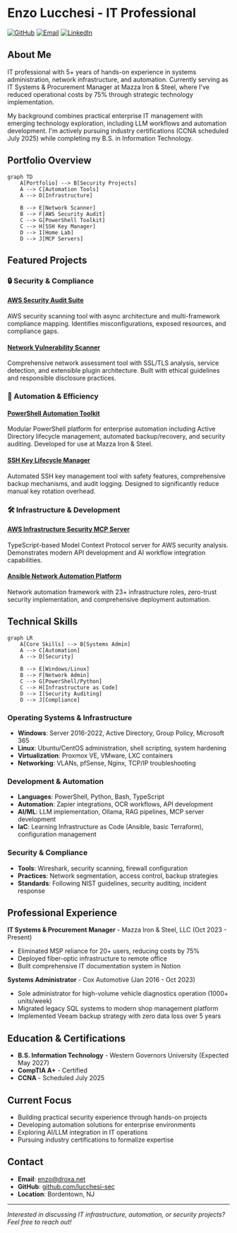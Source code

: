 # Enzo Lucchesi - IT Professional

[![GitHub](https://img.shields.io/badge/GitHub-lucchesi--sec-181717?style=flat&logo=github)](https://github.com/lucchesi-sec)
[![Email](https://img.shields.io/badge/Email-enzo%40droxa.net-0078D4?style=flat&logo=microsoft-outlook)](mailto:enzo@droxa.net)
[![LinkedIn](https://img.shields.io/badge/LinkedIn-Connect-0A66C2?style=flat&logo=linkedin)](https://linkedin.com/in/enzolucchesi)

## About Me

IT professional with 5+ years of hands-on experience in systems administration, network infrastructure, and automation. Currently serving as IT Systems & Procurement Manager at Mazza Iron & Steel, where I've reduced operational costs by 75% through strategic technology implementation.

My background combines practical enterprise IT management with emerging technology exploration, including LLM workflows and automation development. I'm actively pursuing industry certifications (CCNA scheduled July 2025) while completing my B.S. in Information Technology.

## Portfolio Overview

```mermaid
graph TD
    A[Portfolio] --> B[Security Projects]
    A --> C[Automation Tools]
    A --> D[Infrastructure]
    
    B --> E[Network Scanner]
    B --> F[AWS Security Audit]
    C --> G[PowerShell Toolkit]
    C --> H[SSH Key Manager]
    D --> I[Home Lab]
    D --> J[MCP Servers]
```

## Featured Projects

### 🔒 Security & Compliance

#### [AWS Security Audit Suite](https://github.com/lucchesi-sec/aws-security-audit-suite)
AWS security scanning tool with async architecture and multi-framework compliance mapping. Identifies misconfigurations, exposed resources, and compliance gaps.

#### [Network Vulnerability Scanner](https://github.com/lucchesi-sec/network-vulnerability-scanner)
Comprehensive network assessment tool with SSL/TLS analysis, service detection, and extensible plugin architecture. Built with ethical guidelines and responsible disclosure practices.

### 🤖 Automation & Efficiency

#### [PowerShell Automation Toolkit](https://github.com/lucchesi-sec/powershell-automation)
Modular PowerShell platform for enterprise automation including Active Directory lifecycle management, automated backup/recovery, and security auditing. Developed for use at Mazza Iron & Steel.

#### [SSH Key Lifecycle Manager](https://github.com/lucchesi-sec/ssh-key-lifecycle-manager)
Automated SSH key management tool with safety features, comprehensive backup mechanisms, and audit logging. Designed to significantly reduce manual key rotation overhead.

### 🛠️ Infrastructure & Development

#### [AWS Infrastructure Security MCP Server](https://github.com/lucchesi-sec/aws-infrasec-mcp-server)
TypeScript-based Model Context Protocol server for AWS security analysis. Demonstrates modern API development and AI workflow integration capabilities.

#### [Ansible Network Automation Platform](https://github.com/lucchesi-sec/ansible-network-automation-platform)
Network automation framework with 23+ infrastructure roles, zero-trust security implementation, and comprehensive deployment automation.

## Technical Skills

```mermaid
graph LR
    A[Core Skills] --> B[Systems Admin]
    A --> C[Automation]
    A --> D[Security]
    
    B --> E[Windows/Linux]
    B --> F[Network Admin]
    C --> G[PowerShell/Python]
    C --> H[Infrastructure as Code]
    D --> I[Security Auditing]
    D --> J[Compliance]
```

### Operating Systems & Infrastructure
- **Windows**: Server 2016-2022, Active Directory, Group Policy, Microsoft 365
- **Linux**: Ubuntu/CentOS administration, shell scripting, system hardening
- **Virtualization**: Proxmox VE, VMware, LXC containers
- **Networking**: VLANs, pfSense, Nginx, TCP/IP troubleshooting

### Development & Automation
- **Languages**: PowerShell, Python, Bash, TypeScript
- **Automation**: Zapier integrations, OCR workflows, API development
- **AI/ML**: LLM implementation, Ollama, RAG pipelines, MCP server development
- **IaC**: Learning Infrastructure as Code (Ansible, basic Terraform), configuration management

### Security & Compliance
- **Tools**: Wireshark, security scanning, firewall configuration
- **Practices**: Network segmentation, access control, backup strategies
- **Standards**: Following NIST guidelines, security auditing, incident response


## Professional Experience

**IT Systems & Procurement Manager** - Mazza Iron & Steel, LLC (Oct 2023 - Present)
- Eliminated MSP reliance for 20+ users, reducing costs by 75%
- Deployed fiber-optic infrastructure to remote office
- Built comprehensive IT documentation system in Notion

**Systems Administrator** - Cox Automotive (Jan 2016 - Oct 2023)
- Sole administrator for high-volume vehicle diagnostics operation (1000+ units/week)
- Migrated legacy SQL systems to modern shop management platform
- Implemented Veeam backup strategy with zero data loss over 5 years

## Education & Certifications

- **B.S. Information Technology** - Western Governors University (Expected May 2027)
- **CompTIA A+** - Certified
- **CCNA** - Scheduled July 2025

## Current Focus

- Building practical security experience through hands-on projects
- Developing automation solutions for enterprise environments
- Exploring AI/LLM integration in IT operations
- Pursuing industry certifications to formalize expertise

## Contact

- **Email**: enzo@droxa.net
- **GitHub**: [github.com/lucchesi-sec](https://github.com/lucchesi-sec)
- **Location**: Bordentown, NJ

---

*Interested in discussing IT infrastructure, automation, or security projects? Feel free to reach out!*
